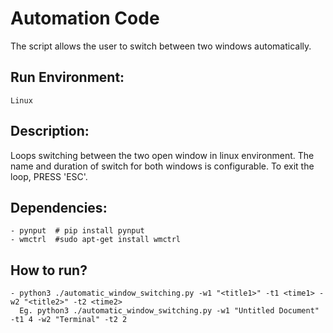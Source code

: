 # Automation Code
The script allows the user to switch between two windows automatically.

## Run Environment:
    Linux

## Description:
Loops switching between the two open window in linux environment. 
The name and duration of switch for both windows is configurable.
To exit the loop, PRESS 'ESC'.

## Dependencies:
    - pynput  # pip install pynput
    - wmctrl  #sudo apt-get install wmctrl

## How to run?
    - python3 ./automatic_window_switching.py -w1 "<title1>" -t1 <time1> -w2 "<title2>" -t2 <time2>
      Eg. python3 ./automatic_window_switching.py -w1 "Untitled Document" -t1 4 -w2 "Terminal" -t2 2